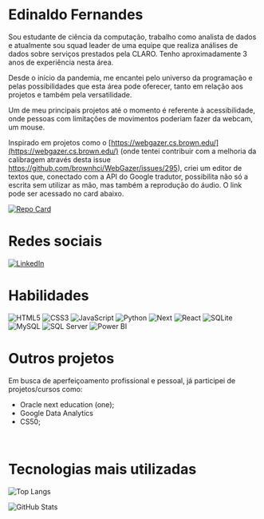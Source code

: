 

# Edinaldo Fernandes

Sou estudante de ciência da computação, trabalho como analista de dados e atualmente sou squad leader de uma equipe que realiza análises de dados sobre serviços prestados pela CLARO. Tenho aproximadamente 3 anos de experiência nesta área. 

Desde o início da pandemia, me encantei pelo universo da programação e pelas possibilidades que esta área pode oferecer, tanto em relação aos projetos e também pela versatilidade.

Um de meu principais projetos até o momento é referente à acessibilidade, onde pessoas com limitações de movimentos poderiam fazer da webcam, um mouse.

Inspirado em projetos como o [https://webgazer.cs.brown.edu/](https://webgazer.cs.brown.edu/) (onde tentei contribuir com a melhoria da calibragem através desta issue https://github.com/brownhci/WebGazer/issues/295), criei um editor de textos que, conectado com a API do Google tradutor, possibilita não só a escrita sem utilizar as mão, mas também a reprodução do áudio. O link pode ser acessado no card abaixo.

[![Repo Card](https://github-readme-stats.vercel.app/api/pin/?username=edinaldofcs&repo=projeto-acessibilidade&bg_color=000&border_color=30A3DC&show_icons=true&icon_color=30A3DC&title_color=E94D5F&text_color=FFF)](https://github.com/edinaldofcs/projeto-acessibilidade)



# Redes sociais
<span>[![LinkedIn](https://img.shields.io/badge/LinkedIn-0077B5?style=for-the-badge&logo=linkedin&logoColor=white)](https://www.linkedin.com/in/edinaldofcs-dev/)
</span>
# Habilidades
<span>![HTML5](https://img.shields.io/badge/HTML5-0077B5?style=for-the-badge&logo=html5&logoColor=white)
</span>
<span>![CSS3](https://img.shields.io/badge/CSS3-0077B5?style=for-the-badge&logo=css3&logoColor=white)
</span>
<span>	![JavaScript](https://img.shields.io/badge/JavaScript-0077B5?style=for-the-badge&logo=javascript&logoColor=white)
</span>
<span>![Python](https://img.shields.io/badge/python-0077B5?style=for-the-badge&logo=python&logoColor=white)
</span>
<span>![Next](https://img.shields.io/badge/Next-0077B5?style=for-the-badge&logo=next.js&logoColor=white)
</span>
<span>
![React](https://img.shields.io/badge/React-0077B5?style=for-the-badge&logo=react&logoColor=white)
</span>
<span>
![SQLite](https://img.shields.io/badge/SQLite-0077B5?style=for-the-badge&logo=sqlite&logoColor=white)
</span>
<span>
![MySQL](https://img.shields.io/badge/MySQL-0077B5?style=for-the-badge&logo=mysql&logoColor=white)
</span>
<span>
![SQL Server](https://img.shields.io/badge/SQL_Server-%230077B5.svg?style=for-the-badge&logo=microsoft-sql-server&logoColor=white)
</span>
<span>
![Power BI](https://img.shields.io/badge/Power_BI-%230077B5.svg?style=for-the-badge&logo=power-bi&logoColor=white)
</span>

# Outros projetos
Em busca de aperfeiçoamento profissional e pessoal, já participei de projetos/cursos como:
- Oracle next education (one);
- Google Data Analytics
- CS50;


</br>

# Tecnologias mais utilizadas
![Top Langs](https://github-readme-stats-git-masterrstaa-rickstaa.vercel.app/api/top-langs/?username=edinaldofcs&bg_color=000&border_color=30A3DC&text_color=FFF&hide_title=true)

![GitHub Stats](https://github-readme-stats.vercel.app/api?username=edinaldofcs&theme=transparent&bg_color=000&border_color=30A3DC&show_icons=true&icon_color=30A3DC&hide_title=true&text_color=FFF)

